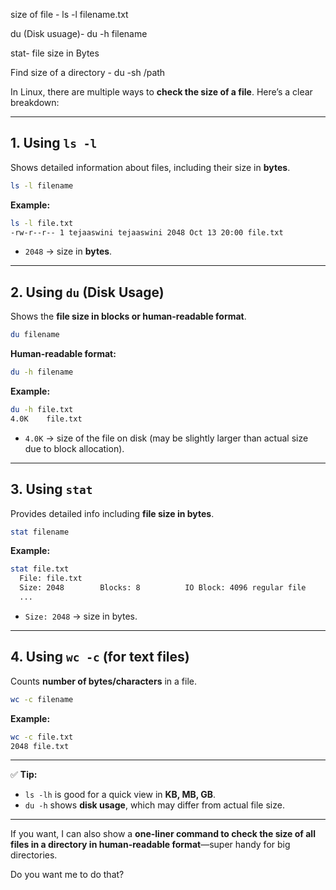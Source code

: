 size of file - ls -l filename.txt

du (Disk usuage)- du -h filename

stat- file size in Bytes 

Find size of a directory - du -sh /path

In Linux, there are multiple ways to **check the size of a file**. Here’s a clear breakdown:

---

## **1. Using `ls -l`**

Shows detailed information about files, including their size in **bytes**.

```bash
ls -l filename
```

**Example:**

```bash
ls -l file.txt
-rw-r--r-- 1 tejaaswini tejaaswini 2048 Oct 13 20:00 file.txt
```

* `2048` → size in **bytes**.

---

## **2. Using `du` (Disk Usage)**

Shows the **file size in blocks or human-readable format**.

```bash
du filename
```

**Human-readable format:**

```bash
du -h filename
```

**Example:**

```bash
du -h file.txt
4.0K    file.txt
```

* `4.0K` → size of the file on disk (may be slightly larger than actual size due to block allocation).

---

## **3. Using `stat`**

Provides detailed info including **file size in bytes**.

```bash
stat filename
```

**Example:**

```bash
stat file.txt
  File: file.txt
  Size: 2048        Blocks: 8          IO Block: 4096 regular file
  ...
```

* `Size: 2048` → size in bytes.

---

## **4. Using `wc -c`** (for text files)

Counts **number of bytes/characters** in a file.

```bash
wc -c filename
```

**Example:**

```bash
wc -c file.txt
2048 file.txt
```

---

✅ **Tip:**

* `ls -lh` is good for a quick view in **KB, MB, GB**.
* `du -h` shows **disk usage**, which may differ from actual file size.

---

If you want, I can also show a **one-liner command to check the size of all files in a directory in human-readable format**—super handy for big directories.

Do you want me to do that?
